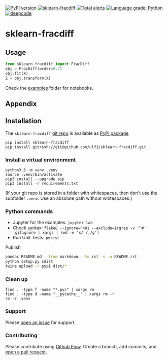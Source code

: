 [![PyPI version](https://badge.fury.io/py/sklearn-fracdiff.svg)](https://badge.fury.io/py/sklearn-fracdiff)
[![sklearn-fracdiff](https://snyk.io/advisor/python/sklearn-fracdiff/badge.svg)](https://snyk.io/advisor/python/sklearn-fracdiff)
[![Total alerts](https://img.shields.io/lgtm/alerts/g/ulf1/sklearn-fracdiff.svg?logo=lgtm&logoWidth=18)](https://lgtm.com/projects/g/ulf1/sklearn-fracdiff/alerts/)
[![Language grade: Python](https://img.shields.io/lgtm/grade/python/g/ulf1/sklearn-fracdiff.svg?logo=lgtm&logoWidth=18)](https://lgtm.com/projects/g/ulf1/sklearn-fracdiff/context:python)
[![deepcode](https://www.deepcode.ai/api/gh/badge?key=eyJhbGciOiJIUzI1NiIsInR5cCI6IkpXVCJ9.eyJwbGF0Zm9ybTEiOiJnaCIsIm93bmVyMSI6InVsZjEiLCJyZXBvMSI6InNrbGVhcm4tZnJhY2RpZmYiLCJpbmNsdWRlTGludCI6ZmFsc2UsImF1dGhvcklkIjoyOTQ1MiwiaWF0IjoxNjE5NTQwNDUwfQ.KgIRPr_d9Lea36sOqfnkKHr-KOtkhiuZN3JwqV3JCQA)](https://www.deepcode.ai/app/gh/ulf1/sklearn-fracdiff/_/dashboard?utm_content=gh%2Fulf1%2Fsklearn-fracdiff)

# sklearn-fracdiff


## Usage
```python
from sklearn_fracdiff import FracDiff
obj = FracDiff(order=0.7)
obj.fit(X)
Z = obj.transform(X)
```

Check the [examples](http://github.com/ulf1/sklearn-fracdiff/examples) folder for notebooks.


## Appendix

## Installation
The `sklearn-fracdiff` [git repo](http://github.com/ulf1/sklearn-fracdiff) is available as [PyPi package](https://pypi.org/project/sklearn-fracdiff)

```
pip install sklearn-fracdiff
pip install git+ssh://git@github.com/ulf1/sklearn-fracdiff.git
```

### Install a virtual environment

```
python3.6 -m venv .venv
source .venv/bin/activate
pip3 install --upgrade pip
pip3 install -r requirements.txt
```

(If your git repo is stored in a folder with whitespaces, then don't use the subfolder `.venv`. Use an absolute path without whitespaces.)

### Python commands

* Jupyter for the examples: `jupyter lab`
* Check syntax: `flake8 --ignore=F401 --exclude=$(grep -v '^#' .gitignore | xargs | sed -e 's/ /,/g')`
* Run Unit Tests: `pytest`

Publish

```sh
pandoc README.md --from markdown --to rst -s -o README.rst
python setup.py sdist 
twine upload -r pypi dist/*
```

### Clean up 

```
find . -type f -name "*.pyc" | xargs rm
find . -type d -name "__pycache__" | xargs rm -r
rm -r .venv
```

### Support
Please [open an issue](https://github.com/ulf1/sklearn-fracdiff/issues/new) for support.


### Contributing
Please contribute using [Github Flow](https://guides.github.com/introduction/flow/). Create a branch, add commits, and [open a pull request](https://github.com/ulf1/sklearn-fracdiff/compare/).
